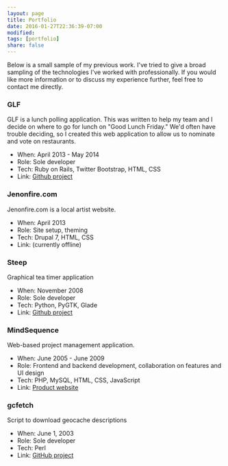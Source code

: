 ```yaml
---
layout: page
title: Portfolio
date: 2016-01-27T22:36:39-07:00
modified:
tags: [portfolio]
share: false
---
```


Below is a small sample of my previous work. I've tried to give a broad sampling of the technologies I've worked with professionally. If you would like more information or to discuss my experience further, feel free to contact me directly.

### GLF

GLF is a lunch polling application. This was written to help my team and I decide on where to go for lunch on "Good Lunch Friday." We'd often have trouble deciding, so I created this web application to allow us to nominate and vote on restaurants.

* When: April 2013 - May 2014
* Role: Sole developer
* Tech: Ruby on Rails, Twitter Bootstrap, HTML, CSS
* Link: [Github project](https://github.com/localstatic/glf)

### Jenonfire.com

Jenonfire.com is a local artist website.

* When: April 2013
* Role: Site setup, theming
* Tech: Drupal 7, HTML, CSS
* Link: (currently offline)

### Steep

Graphical tea timer application

* When: November 2008
* Role: Sole developer
* Tech: Python, PyGTK, Glade
* Link: <a href="http://localstatic.github.io/steep/" target="_blank">Github project</a>

### MindSequence

Web-based project management application.

* When: June 2005 - June 2009
* Role: Frontend and backend development, collaboration on features and UI design
* Tech: PHP, MySQL, HTML, CSS, JavaScript
* Link: <a href="http://www.mindsequence.com/" target="_blank">Product website</a>

### gcfetch

Script to download geocache descriptions

* When: June 1, 2003
* Role: Sole developer
* Tech: Perl
* Link: <a href="https://github.com/localstatic/gcfetch" target="_blank">GitHub project</a>
